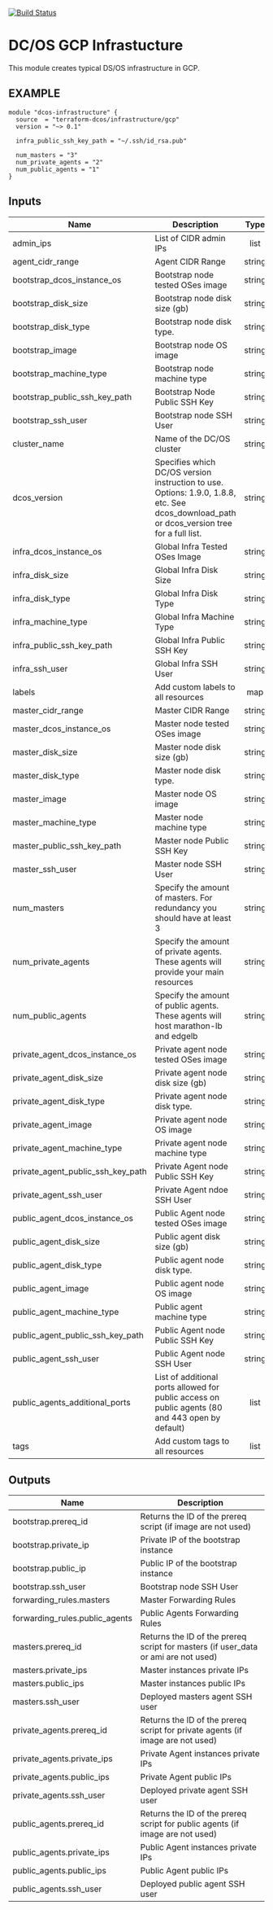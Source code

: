 [![Build Status](https://jenkins-terraform.mesosphere.com/service/dcos-terraform-jenkins/job/dcos-terraform/job/terraform-gcp-infrastructure/job/master/badge/icon)](https://jenkins-terraform.mesosphere.com/service/dcos-terraform-jenkins/job/dcos-terraform/job/terraform-gcp-infrastructure/job/master/)

# DC/OS GCP Infrastucture

This module creates typical DS/OS infrastructure in GCP.

## EXAMPLE

```hcl
module "dcos-infrastructure" {
  source  = "terraform-dcos/infrastructure/gcp"
  version = "~> 0.1"

  infra_public_ssh_key_path = "~/.ssh/id_rsa.pub"

  num_masters = "3"
  num_private_agents = "2"
  num_public_agents = "1"
}
```


## Inputs

| Name | Description | Type | Default | Required |
|------|-------------|:----:|:-----:|:-----:|
| admin_ips | List of CIDR admin IPs | list | - | yes |
| agent_cidr_range | Agent CIDR Range | string | `10.65.0.0/16` | no |
| bootstrap_dcos_instance_os | Bootstrap node tested OSes image | string | `` | no |
| bootstrap_disk_size | Bootstrap node disk size (gb) | string | `` | no |
| bootstrap_disk_type | Bootstrap node disk type. | string | `` | no |
| bootstrap_image | Bootstrap node OS image | string | `` | no |
| bootstrap_machine_type | Bootstrap node machine type | string | `` | no |
| bootstrap_public_ssh_key_path | Bootstrap Node Public SSH Key | string | `` | no |
| bootstrap_ssh_user | Bootstrap node SSH User | string | `` | no |
| cluster_name | Name of the DC/OS cluster | string | - | yes |
| dcos_version | Specifies which DC/OS version instruction to use. Options: 1.9.0, 1.8.8, etc. See dcos_download_path or dcos_version tree for a full list. | string | `1.11.4` | no |
| infra_dcos_instance_os | Global Infra Tested OSes Image | string | `coreos_1576.5.0` | no |
| infra_disk_size | Global Infra Disk Size | string | `128` | no |
| infra_disk_type | Global Infra Disk Type | string | `pd-ssd` | no |
| infra_machine_type | Global Infra Machine Type | string | `n1-standard-8` | no |
| infra_public_ssh_key_path | Global Infra Public SSH Key | string | - | yes |
| infra_ssh_user | Global Infra SSH User | string | `` | no |
| labels | Add custom labels to all resources | map | `<map>` | no |
| master_cidr_range | Master CIDR Range | string | `10.64.0.0/16` | no |
| master_dcos_instance_os | Master node tested OSes image | string | `` | no |
| master_disk_size | Master node disk size (gb) | string | `` | no |
| master_disk_type | Master node disk type. | string | `` | no |
| master_image | Master node OS image | string | `` | no |
| master_machine_type | Master node machine type | string | `` | no |
| master_public_ssh_key_path | Master node Public SSH Key | string | `` | no |
| master_ssh_user | Master node SSH User | string | `` | no |
| num_masters | Specify the amount of masters. For redundancy you should have at least 3 | string | `3` | no |
| num_private_agents | Specify the amount of private agents. These agents will provide your main resources | string | `1` | no |
| num_public_agents | Specify the amount of public agents. These agents will host marathon-lb and edgelb | string | `1` | no |
| private_agent_dcos_instance_os | Private agent node tested OSes image | string | `` | no |
| private_agent_disk_size | Private agent node disk size (gb) | string | `` | no |
| private_agent_disk_type | Private agent node disk type. | string | `` | no |
| private_agent_image | Private agent node OS image | string | `` | no |
| private_agent_machine_type | Private agent node machine type | string | `` | no |
| private_agent_public_ssh_key_path | Private Agent node Public SSH Key | string | `` | no |
| private_agent_ssh_user | Private Agent ndoe SSH User | string | `` | no |
| public_agent_dcos_instance_os | Public Agent node tested OSes image | string | `` | no |
| public_agent_disk_size | Public agent disk size (gb) | string | `` | no |
| public_agent_disk_type | Public agent node disk type. | string | `` | no |
| public_agent_image | Public agent node OS image | string | `` | no |
| public_agent_machine_type | Public agent machine type | string | `` | no |
| public_agent_public_ssh_key_path | Public Agent node Public SSH Key | string | `` | no |
| public_agent_ssh_user | Public Agent node SSH User | string | `` | no |
| public_agents_additional_ports | List of additional ports allowed for public access on public agents (80 and 443 open by default) | list | `<list>` | no |
| tags | Add custom tags to all resources | list | `<list>` | no |

## Outputs

| Name | Description |
|------|-------------|
| bootstrap.prereq_id | Returns the ID of the prereq script (if image are not used) |
| bootstrap.private_ip | Private IP of the bootstrap instance |
| bootstrap.public_ip | Public IP of the bootstrap instance |
| bootstrap.ssh_user | Bootstrap node SSH User |
| forwarding_rules.masters | Master Forwarding Rules |
| forwarding_rules.public_agents | Public Agents Forwarding Rules |
| masters.prereq_id | Returns the ID of the prereq script for masters (if user_data or ami are not used) |
| masters.private_ips | Master instances private IPs |
| masters.public_ips | Master instances public IPs |
| masters.ssh_user | Deployed masters agent SSH user |
| private_agents.prereq_id | Returns the ID of the prereq script for private agents (if image are not used) |
| private_agents.private_ips | Private Agent instances private IPs |
| private_agents.public_ips | Private Agent public IPs |
| private_agents.ssh_user | Deployed private agent SSH user |
| public_agents.prereq_id | Returns the ID of the prereq script for public agents (if image are not used) |
| public_agents.private_ips | Public Agent instances private IPs |
| public_agents.public_ips | Public Agent public IPs |
| public_agents.ssh_user | Deployed public agent SSH user |

